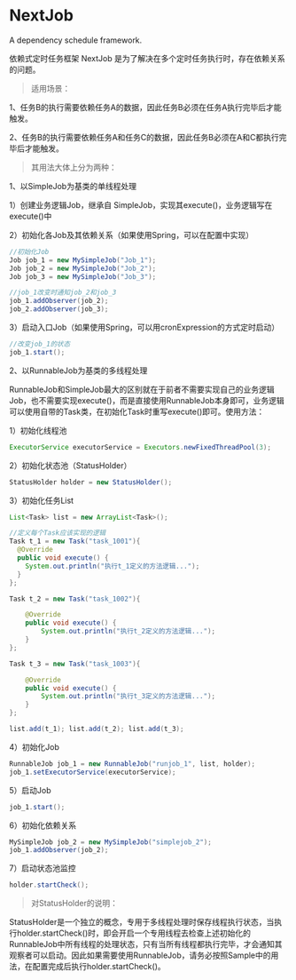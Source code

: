 # NextJob
A dependency schedule framework.

依赖式定时任务框架 NextJob 是为了解决在多个定时任务执行时，存在依赖关系的问题。
> 适用场景：

1、任务B的执行需要依赖任务A的数据，因此任务B必须在任务A执行完毕后才能触发。

2、任务B的执行需要依赖任务A和任务C的数据，因此任务B必须在A和C都执行完毕后才能触发。

> 其用法大体上分为两种：

1、以SimpleJob为基类的单线程处理

1）创建业务逻辑Job，继承自 SimpleJob，实现其execute()，业务逻辑写在execute()中

2）初始化各Job及其依赖关系（如果使用Spring，可以在配置中实现）

```java
//初始化Job
Job job_1 = new MySimpleJob("Job_1");
Job job_2 = new MySimpleJob("Job_2");
Job job_3 = new MySimpleJob("Job_3");

//job_1改变时通知job_2和job_3
job_1.addObserver(job_2);
job_2.addObserver(job_3);
```
3）启动入口Job（如果使用Spring，可以用cronExpression的方式定时启动）
```java 
//改变job_1的状态
job_1.start();
```
2、以RunnableJob为基类的多线程处理

RunnableJob和SimpleJob最大的区别就在于前者不需要实现自己的业务逻辑Job，也不需要实现execute()，而是直接使用RunnableJob本身即可，业务逻辑可以使用自带的Task类，在初始化Task时重写execute()即可。使用方法：

1）初始化线程池
```java 
ExecutorService executorService = Executors.newFixedThreadPool(3);
```
2）初始化状态池（StatusHolder）
```java 
StatusHolder holder = new StatusHolder();
```
3）初始化任务List
```java 
List<Task> list = new ArrayList<Task>();

//定义每个Task应该实现的逻辑
Task t_1 = new Task("task_1001"){
  @Override
  public void execute() {
    System.out.println("执行t_1定义的方法逻辑...");
  }
};

Task t_2 = new Task("task_1002"){

    @Override
    public void execute() {
        System.out.println("执行t_2定义的方法逻辑...");
    }
};

Task t_3 = new Task("task_1003"){

    @Override
    public void execute() {
        System.out.println("执行t_3定义的方法逻辑...");
    }
};

list.add(t_1); list.add(t_2); list.add(t_3);
```
4）初始化Job
```java 
RunnableJob job_1 = new RunnableJob("runjob_1", list, holder);
job_1.setExecutorService(executorService);
```
5）启动Job
```java 
job_1.start();
```
6）初始化依赖关系
```java 
MySimpleJob job_2 = new MySimpleJob("simplejob_2");
job_1.addObserver(job_2);
```
7）启动状态池监控
```java 
holder.startCheck();
```

> 对StatusHolder的说明：

StatusHolder是一个独立的概念，专用于多线程处理时保存线程执行状态，当执行holder.startCheck()时，即会开启一个专用线程去检查上述初始化的RunnableJob中所有线程的处理状态，只有当所有线程都执行完毕，才会通知其观察者可以启动。因此如果需要使用RunnableJob，请务必按照Sample中的用法，在配置完成后执行holder.startCheck()。
